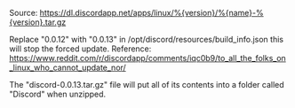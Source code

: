 Source: https://dl.discordapp.net/apps/linux/%{version}/%{name}-%{version}.tar.gz


Replace "0.0.12" with "0.0.13" in /opt/discord/resources/build_info.json
this will stop the forced update.
Reference: https://www.reddit.com/r/discordapp/comments/iqc0b9/to_all_the_folks_on_linux_who_cannot_update_nor/

The "discord-0.0.13.tar.gz" file will put all of its contents into a folder
called "Discord" when unzipped.
